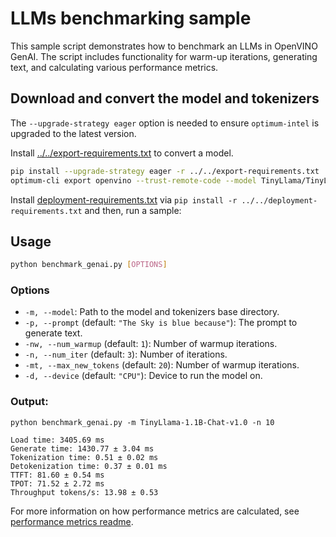 # LLMs benchmarking sample

This sample script demonstrates how to benchmark an LLMs in OpenVINO GenAI. The script includes functionality for warm-up iterations, generating text, and calculating various performance metrics.

## Download and convert the model and tokenizers

The `--upgrade-strategy eager` option is needed to ensure `optimum-intel` is upgraded to the latest version.

Install [../../export-requirements.txt](../../export-requirements.txt) to convert a model.

```sh
pip install --upgrade-strategy eager -r ../../export-requirements.txt
optimum-cli export openvino --trust-remote-code --model TinyLlama/TinyLlama-1.1B-Chat-v1.0 TinyLlama-1.1B-Chat-v1.0
```

Install [deployment-requirements.txt](../../deployment-requirements.txt) via `pip install -r ../../deployment-requirements.txt` and then, run a sample:


## Usage

```sh
python benchmark_genai.py [OPTIONS]
```

### Options

- `-m, --model`: Path to the model and tokenizers base directory.
- `-p, --prompt` (default: `"The Sky is blue because"`): The prompt to generate text.
- `-nw, --num_warmup` (default: `1`): Number of warmup iterations.
- `-n, --num_iter` (default: `3`): Number of iterations.
- `-mt, --max_new_tokens` (default: `20`): Number of warmup iterations.
- `-d, --device` (default: `"CPU"`): Device to run the model on.

### Output:

```
python benchmark_genai.py -m TinyLlama-1.1B-Chat-v1.0 -n 10
```

```
Load time: 3405.69 ms
Generate time: 1430.77 ± 3.04 ms
Tokenization time: 0.51 ± 0.02 ms
Detokenization time: 0.37 ± 0.01 ms
TTFT: 81.60 ± 0.54 ms
TPOT: 71.52 ± 2.72 ms
Throughput tokens/s: 13.98 ± 0.53
```

For more information on how performance metrics are calculated, see [performance metrics readme](../../../src/README.md#performance-metrics).
